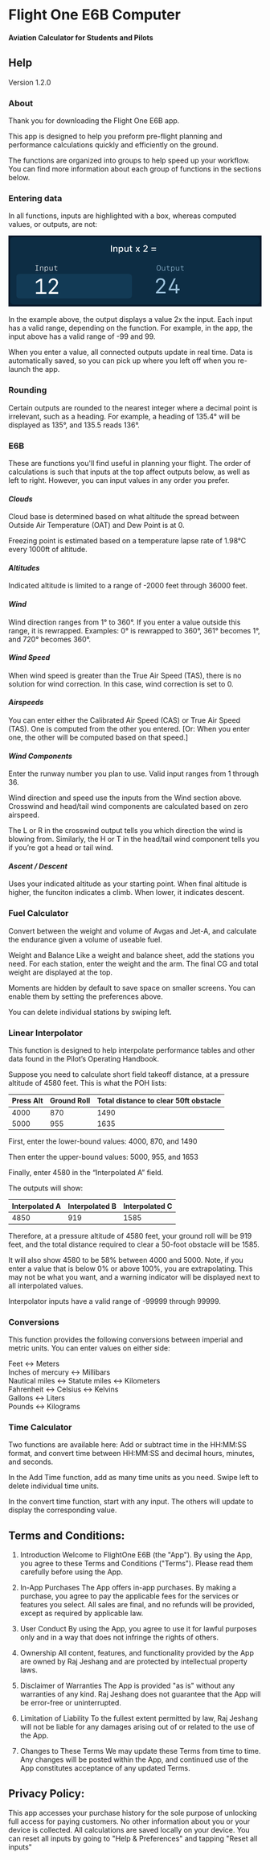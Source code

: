 # Flight One E6B Computer
#### Aviation Calculator for Students and Pilots

## Help
Version 1.2.0

### About

Thank you for downloading the Flight One E6B app.

This app is designed to help you preform pre-flight planning and performance calculations quickly and efficiently on the ground.

The functions are organized into groups to help speed up your workflow. You can find more information about each group of functions in the sections below.

### Entering data

In all functions, inputs are highlighted with a box, whereas computed values, or outputs, are not:

![alt text](https://github.com/rajjeshang/E6B/blob/main/InputOutput.PNG?raw=true)

In the example above, the output displays a value 2x the input. Each input has a valid range, depending on the function. For example, in the app, the input above has a valid range of -99 and 99. 

When you enter a value, all connected outputs update in real time. Data is automatically saved, so you can pick up where you left off when you re-launch the app. 

### Rounding

Certain outputs are rounded to the nearest integer where a decimal point is irrelevant, such as a heading. For example, a heading of 135.4° will be displayed as 135°, and 135.5 reads 136°.

### E6B

These are functions you'll find useful in planning your flight. The order of calculations is such that inputs at the top affect outputs below, as well as left to right. However, you can input values in any order you prefer.

#### *Clouds*

Cloud base is determined based on what altitude the spread between Outside Air Temperature (OAT) and Dew Point is at 0.

Freezing point is estimated based on a temperature lapse rate of 1.98°C every 1000ft of altitude.

#### *Altitudes*

Indicated altitude is limited to a range of -2000 feet through 36000 feet. 

#### *Wind*

Wind direction ranges from 1° to 360°. If you enter a value outside this range, it is rewrapped. Examples: 0° is rewrapped to 360°, 361° becomes 1°, and 720° becomes 360°.

#### *Wind Speed*

When wind speed is greater than the True Air Speed (TAS), there is no solution for wind correction. In this case, wind correction is set to 0.

#### *Airspeeds*

You can enter either the Calibrated Air Speed (CAS) or True Air Speed (TAS). One is computed from the other you entered. [Or: When you enter one, the other will be computed based on that speed.]

#### *Wind Components*

Enter the runway number you plan to use. Valid input ranges from 1 through 36.

Wind direction and speed use the inputs from the Wind section above. Crosswind and head/tail wind components are calculated based on zero airspeed.

The L or R in the crosswind output tells you which direction the wind is blowing from. Similarly, the H or T in the head/tail wind component tells you if you’re got a head or tail wind.

#### *Ascent / Descent*

Uses your indicated altitude as your starting point. When final altitude is higher, the funciton indicates a climb. When lower, it indicates descent.

### Fuel Calculator

Convert between the weight and volume of Avgas and Jet-A, and calculate the endurance given a volume of useable fuel.

Weight and Balance
Like a weight and balance sheet, add the stations you need. For each station, enter the weight and the arm. The final CG and total weight are displayed at the top.

Moments are hidden by default to save space on smaller screens. You can enable them by setting the preferences above.

You can delete individual stations by swiping left.

### Linear Interpolator
This function is designed to help interpolate performance tables and other data found in the Pilot’s Operating Handbook.

Suppose you need to calculate short field takeoff distance, at a pressure altitude of 4580 feet. This is what the POH lists:

| Press Alt	| Ground Roll	| Total distance to clear 50ft obstacle |
|-----------|-------------|---------------------------------------|
| 4000 | 870 | 1490 |
| 5000 | 955 | 1635 |

First, enter the lower-bound values: 4000, 870, and 1490

Then enter the upper-bound values: 5000, 955, and 1653

Finally, enter 4580 in the “Interpolated A” field.

The outputs will show:

| Interpolated A	| Interpolated B	| Interpolated C |
|-----------------|-----------------|----------------|
| 4850 | 919 | 1585 |

Therefore, at a pressure altitude of 4580 feet, your ground roll will be 919 feet, and the total distance required to clear a 50-foot obstacle will be 1585.

It will also show 4580 to be 58% between 4000 and 5000. Note, if you enter a value that is below 0% or above 100%, you are extrapolating. This may not be what you want, and a warning indicator will be displayed next to all interpolated values.

Interpolator inputs have a valid range of -99999 through 99999.


### Conversions
This function provides the following conversions between imperial and metric units. You can enter values on either side:

Feet ↔ Meters
<br>Inches of mercury ↔ Millibars
<br>Nautical miles ↔ Statute miles ↔ Kilometers
<br>Fahrenheit ↔ Celsius ↔ Kelvins
<br>Gallons ↔ Liters
<br>Pounds ↔ Kilograms

### Time Calculator
Two functions are available here: Add or subtract time in the HH:MM:SS format, and convert time between HH:MM:SS and decimal hours, minutes, and seconds.

In the Add Time function, add as many time units as you need. Swipe left to delete individual time units.

In the convert time function, start with any input. The others will update to display the corresponding value.

## Terms and Conditions:

1. Introduction
Welcome to FlightOne E6B (the "App"). By using the App, you agree to these Terms and Conditions ("Terms"). Please read them carefully before using the App.

2. In-App Purchases
The App offers in-app purchases. By making a purchase, you agree to pay the applicable fees for the services or features you select. All sales are final, and no refunds will be provided, except as required by applicable law.

3. User Conduct
By using the App, you agree to use it for lawful purposes only and in a way that does not infringe the rights of others.

4. Ownership
All content, features, and functionality provided by the App are owned by Raj Jeshang and are protected by intellectual property laws.

5. Disclaimer of Warranties
The App is provided "as is" without any warranties of any kind. Raj Jeshang does not guarantee that the App will be error-free or uninterrupted.

6. Limitation of Liability
To the fullest extent permitted by law, Raj Jeshang will not be liable for any damages arising out of or related to the use of the App.

7. Changes to These Terms
We may update these Terms from time to time. Any changes will be posted within the App, and continued use of the App constitutes acceptance of any updated Terms.

## Privacy Policy:

This app accesses your purchase history for the sole purpose of unlocking full access for paying customers. No other information about you or your device is collected. All calculations are saved locally on your device. You can reset all inputs by going to "Help & Preferences" and tapping "Reset all inputs"
